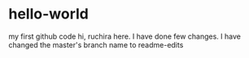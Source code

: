 # hello-world
my first github code
hi, ruchira here. I have done few changes. I have changed the master's branch name to readme-edits
